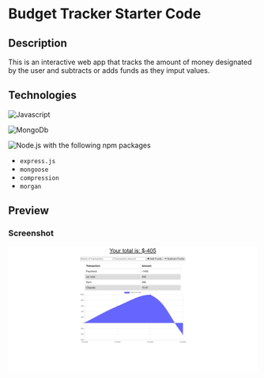 # Budget Tracker Starter Code

## Description
This is an interactive web app that tracks the amount of money designated by the user and subtracts or adds funds as they imput values.

## Technologies
![Javascript](https://img.shields.io/badge/-JavaScript-f7df1e?style=for-the-badge&logo=javascript&logoColor=black)

![MongoDb](https://img.shields.io/badge/-MongoDB-47A248?style=for-the-badge&logo=mongodb&logoColor=white)

![Node.js](https://img.shields.io/badge/-Node.js-339933?style=for-the-badge&logo=node.js&logoColor=white) 
with the following npm packages
* `express.js`
* `mongoose`
* `compression`
* `morgan` 

## Preview

### Screenshot
![Screenshot](screencapture-localhost-3001-2022-06-01-02_50_01.png)